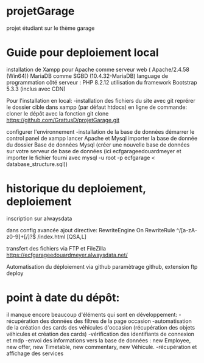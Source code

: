 # projetGarage
projet étudiant sur le thème garage

# Guide pour deploiement local
installation de Xampp pour
    Apache comme serveur web (	Apache/2.4.58 (Win64))
    MariaDB comme SGBD (10.4.32-MariaDB)
    language de programmation côté serveur : PHP 8.2.12
utilisation du framework Bootstrap 5.3.3 (inclus avec CDN)

Pour l'installation en local:
    -installation des fichiers du site avec git
reprérer le dossier cible dans xampp (par défaut htdocs)
en ligne de commande:
cloner le dépôt avec la fonction git clone https://github.com/GrattusD/projetGarage.git

configurer l'environnement
    -installation de la base de données
démarrer le control panel de xampp
lancer Apache et Mysql
importer la base de donnée du dossier Base de données Mysql (créer une nouvelle base de données sur votre serveur de base de données (ici ecfgarageedouardmeyer et importer le fichier fourni avec mysql -u root -p ecfgarage < database_structure.sql))

# historique du deploiement, deploiement
 inscription sur alwaysdata

 dans config avancée ajout directive:
    RewriteEngine On
RewriteRule ^/[a-zA-z0-9]+[/]?$ /index.html [QSA,L]

transfert des fichiers via FTP et FileZilla
https://ecfgarageedouardmeyer.alwaysdata.net/ 

Automatisation du déploiement via github
paramètrage github, extension ftp deploy

# point à date du dépôt:
il manque encore beaucoup d'éléments qui sont en développement:
    -récupération des données des filtres de la page occasion
    -automatisation de la création des cards des véhicules d'occasion (récupération des objets véhicules et création des cards)
    -vérification des identifiants de connexion et mdp
    -envoi des informations vers la base de données : new Employee, new offer, new Timetable, new commentary, new Véhicule.
    -récupération et affichage des services